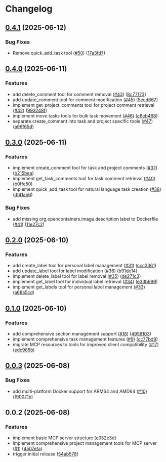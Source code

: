 # Changelog

## [0.4.1](https://github.com/koki-develop/todoist-mcp-server/compare/v0.4.0...v0.4.1) (2025-06-12)


### Bug Fixes

* Remove quick_add_task tool ([#50](https://github.com/koki-develop/todoist-mcp-server/issues/50)) ([17a3fd7](https://github.com/koki-develop/todoist-mcp-server/commit/17a3fd7e3b6a050e9d57e1ee9c799901c927da06))

## [0.4.0](https://github.com/koki-develop/todoist-mcp-server/compare/v0.3.0...v0.4.0) (2025-06-11)


### Features

* add delete_comment tool for comment removal ([#43](https://github.com/koki-develop/todoist-mcp-server/issues/43)) ([8c77173](https://github.com/koki-develop/todoist-mcp-server/commit/8c7717327e446a65bb847b580a85c957cdb8c1ac))
* add update_comment tool for comment modification ([#45](https://github.com/koki-develop/todoist-mcp-server/issues/45)) ([5ecd667](https://github.com/koki-develop/todoist-mcp-server/commit/5ecd667826ee7a7eaa0f2af7d4962523853cfbb3))
* implement get_project_comments tool for project comment retrieval ([#42](https://github.com/koki-develop/todoist-mcp-server/issues/42)) ([993248f](https://github.com/koki-develop/todoist-mcp-server/commit/993248f01c28dd58131e39cebea70baeebd35015))
* implement move tasks tools for bulk task movement ([#46](https://github.com/koki-develop/todoist-mcp-server/issues/46)) ([e6eb468](https://github.com/koki-develop/todoist-mcp-server/commit/e6eb46846c617ec26004e33b66b364725c33ac59))
* separate create_comment into task and project specific tools ([#47](https://github.com/koki-develop/todoist-mcp-server/issues/47)) ([a96f65d](https://github.com/koki-develop/todoist-mcp-server/commit/a96f65d50bb496be40be739174807a929e0c324c))

## [0.3.0](https://github.com/koki-develop/todoist-mcp-server/compare/v0.2.0...v0.3.0) (2025-06-11)


### Features

* implement create_comment tool for task and project comments ([#37](https://github.com/koki-develop/todoist-mcp-server/issues/37)) ([b215bea](https://github.com/koki-develop/todoist-mcp-server/commit/b215beaa30229f3c97d338f6703db6284f25f88f))
* implement get_task_comments tool for task comment retrieval ([#40](https://github.com/koki-develop/todoist-mcp-server/issues/40)) ([b0ffe50](https://github.com/koki-develop/todoist-mcp-server/commit/b0ffe502f86ac9edf99d194b8614f910e3a9ec07))
* implement quick_add_task tool for natural language task creation ([#38](https://github.com/koki-develop/todoist-mcp-server/issues/38)) ([df41ab6](https://github.com/koki-develop/todoist-mcp-server/commit/df41ab6fbbb9aa4b384b479bbf5b8391b2d57733))


### Bug Fixes

* add missing org.opencontainers.image.description label to Dockerfile ([#41](https://github.com/koki-develop/todoist-mcp-server/issues/41)) ([11e27c2](https://github.com/koki-develop/todoist-mcp-server/commit/11e27c2f4e5c415ecd15fead40251c7d31dd9b5d))

## [0.2.0](https://github.com/koki-develop/todoist-mcp-server/compare/v0.1.0...v0.2.0) (2025-06-10)


### Features

* add create_label tool for personal label management ([#31](https://github.com/koki-develop/todoist-mcp-server/issues/31)) ([ccc3361](https://github.com/koki-develop/todoist-mcp-server/commit/ccc3361a006344bcbf69fb59b53442e9f631fbd6))
* add update_label tool for label modification ([#36](https://github.com/koki-develop/todoist-mcp-server/issues/36)) ([b91de14](https://github.com/koki-develop/todoist-mcp-server/commit/b91de14f2d9f855d14c8beaf86c8367667b7c256))
* implement delete_label tool for label removal ([#35](https://github.com/koki-develop/todoist-mcp-server/issues/35)) ([de271c3](https://github.com/koki-develop/todoist-mcp-server/commit/de271c3313379423f356422735b368fdf65f9396))
* implement get_label tool for individual label retrieval ([#34](https://github.com/koki-develop/todoist-mcp-server/issues/34)) ([e33b699](https://github.com/koki-develop/todoist-mcp-server/commit/e33b699daf7889a8319396319b5dcf3587928cdf))
* implement get_labels tool for personal label management ([#33](https://github.com/koki-develop/todoist-mcp-server/issues/33)) ([a68a5cd](https://github.com/koki-develop/todoist-mcp-server/commit/a68a5cdb8b9f17043303ccf9c71f36d60d149fa4))

## [0.1.0](https://github.com/koki-develop/todoist-mcp-server/compare/v0.0.3...v0.1.0) (2025-06-10)


### Features

* add comprehensive section management support ([#18](https://github.com/koki-develop/todoist-mcp-server/issues/18)) ([4958103](https://github.com/koki-develop/todoist-mcp-server/commit/495810301d4f8b3c77cf69f49d52d845f44fb349))
* implement comprehensive task management features ([#9](https://github.com/koki-develop/todoist-mcp-server/issues/9)) ([cc77bd9](https://github.com/koki-develop/todoist-mcp-server/commit/cc77bd938ac203d9fde31125c5d9afdee1770656))
* migrate MCP resources to tools for improved client compatibility ([#17](https://github.com/koki-develop/todoist-mcp-server/issues/17)) ([edc985b](https://github.com/koki-develop/todoist-mcp-server/commit/edc985b8f9f5c8004ec5797dbc57cb6c4b7ff003))

## [0.0.3](https://github.com/koki-develop/todoist-mcp-server/compare/v0.0.2...v0.0.3) (2025-06-08)


### Bug Fixes

* add multi-platform Docker support for ARM64 and AMD64 ([#10](https://github.com/koki-develop/todoist-mcp-server/issues/10)) ([f90071b](https://github.com/koki-develop/todoist-mcp-server/commit/f90071bfe7a3b7155858fb0de3645585529836d0))

## 0.0.2 (2025-06-08)


### Features

* implement basic MCP server structure ([e052e3d](https://github.com/koki-develop/todoist-mcp-server/commit/e052e3d91dea4fb3fdc284b62ce6c12050040fb9))
* implement comprehensive project management tools for MCP server ([#1](https://github.com/koki-develop/todoist-mcp-server/issues/1)) ([4507efa](https://github.com/koki-develop/todoist-mcp-server/commit/4507efaceaf822fdeb19a3178af355721dfa2dda))
* trigger initial release ([54ab578](https://github.com/koki-develop/todoist-mcp-server/commit/54ab5781aed15242ba69be76018dc6adea4e1b8c))
